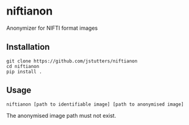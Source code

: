 # niftianon
Anonymizer for NIFTI format images


## Installation

    git clone https://github.com/jstutters/niftianon
    cd niftianon
    pip install .


## Usage

    niftianon [path to identifiable image] [path to anonymised image]

The anonymised image path must not exist.

